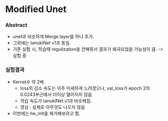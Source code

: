 # Modified Unet

### Abstract
- unet과 비슷하게 Merge layer를 하나 추가.
- 그외에는 tanukiNet v1과 동일.
- 기존 실험 시, 학습때 regulization을 안해줘서 결과가 왜곡되었을 가능성이 큼. -> 실험 중

### 실험결과 
- Kernel수 약 2배
    * loss의 감소 속도는 아주 미세하게 느려졌으나, val_loss가 epoch 2의 0.0243부근에서 더이상 떨어지지 않음
    * 학습 속도가 tanukiNet v1과 비슷해짐.
    * 영상 : 실제로 아무것도 나오지 않음
- 이번에는 he_init을 제거해보려고 함.